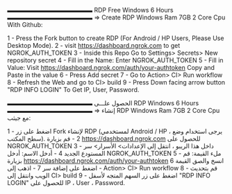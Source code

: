 ▬▬▬▬▬▬▬▬▬▬▬▬▬▬
RDP Free Windows 6 Hours
▬▬▬▬▬▬▬▬▬▬▬▬▬▬
=> Create RDP Windows Ram 7GB 2 Core Cpu With Github:

1 - Press the Fork button to create RDP (For Android / HP Users, Please Use Desktop Mode).
2 - visit https://dashboard.ngrok.com to get NGROK_AUTH_TOKEN
3 - Inside this Repo Go to Settings> Secrets> New repository secret
4 - Fill in the Name: Enter NGROK_AUTH_TOKEN
5 - Fill in Value: Visit https://dashboard.ngrok.com/auth/your-authtoken Copy and Paste in the value
6 - Press Add secret
7 - Go to Action> CI> Run workflow
8 - Refresh the Web and go to CI> build
9 - Press Down facing arrow button "RDP INFO LOGIN" To Get IP, User, Password.

▬▬▬▬▬▬▬▬▬▬▬▬▬▬
الحصول علـــى RDP Windows 6 Hours
▬▬▬▬▬▬▬▬▬▬▬▬▬▬
=> إنشاء RDP Windows Ram 7GB 2 Core Cpu مع جيثب:

1 - اضغط على زر Fork لإنشاء RDP (لمستخدمي Android / HP ، يرجى استخدام وضع سطح المكتب).
2 - قم بزيارة https://dashboard.ngrok.com للحصول على NGROK_AUTH_TOKEN
3 - داخل هذا الريبو ، انتقل إلى الإعدادات> الأسرار> سر المستودع الجديد
4 - أدخل الاسم: أدخل NGROK_AUTH_TOKEN
5 - ملء القيمة: قم بزيارة https://dashboard.ngrok.com/auth/your-authtoken انسخ والصق القيمة
6 - اضغط على إضافة سر
7 - اذهب إلى Action> CI> Run workflow
8 - قم بتحديث الويب وانتقل إلى CI> build
9 - اضغط على زر السهم المتجه لأسفل "RDP INFO LOGIN" للحصول على IP ، User ، Password.
